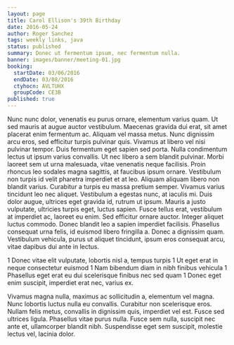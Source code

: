 ```yaml
---
layout: page
title: Carol Ellison's 39th Birthday
date: 2016-05-24
author: Roger Sanchez
tags: weekly links, java
status: published
summary: Donec ut fermentum ipsum, nec fermentum nulla.
banner: images/banner/meeting-01.jpg
booking:
  startDate: 03/06/2016
  endDate: 03/08/2016
  ctyhocn: AVLTUHX
  groupCode: CE3B
published: true
---
```

Nunc nunc dolor, venenatis eu purus ornare, elementum varius quam. Ut sed mauris at augue auctor vestibulum. Maecenas gravida dui erat, sit amet placerat enim fermentum ac. Aliquam vel massa metus. Nunc dignissim arcu eros, sed efficitur turpis pulvinar quis. Vivamus at libero vel nisi pulvinar tempor. Duis fermentum eget sapien sed porta. Nulla condimentum lectus ut ipsum varius convallis. Ut nec libero a sem blandit pulvinar. Morbi laoreet sem ut urna malesuada, vitae venenatis neque facilisis. Proin rhoncus leo sodales magna sagittis, at faucibus ipsum ornare.
Vestibulum non turpis id velit pharetra imperdiet et at leo. Aliquam aliquam libero non blandit varius. Curabitur a turpis eu massa pretium semper. Vivamus varius tincidunt leo nec aliquet. Vestibulum a egestas nunc, at iaculis mi. Duis dolor augue, ultrices eget gravida id, rutrum ut ipsum. Mauris a justo vulputate, ultricies turpis eget, luctus sapien. Fusce tellus erat, vestibulum at imperdiet ac, laoreet eu enim. Sed efficitur ornare auctor. Integer aliquet luctus commodo. Donec blandit leo a sapien imperdiet facilisis. Phasellus consequat urna felis, id euismod libero fringilla a. Donec a dignissim quam. Vestibulum vehicula, purus ut aliquet tincidunt, ipsum eros consequat arcu, vitae dapibus dui ante in lectus.

1 Donec vitae elit vulputate, lobortis nisl a, tempus turpis
1 Ut eget erat in neque consectetur euismod
1 Nam bibendum diam in nibh finibus vehicula
1 Phasellus eget erat eu dui scelerisque finibus nec sed quam
1 Donec eget enim suscipit, imperdiet erat nec, varius ex.

Vivamus magna nulla, maximus ac sollicitudin a, elementum vel magna. Nunc lobortis luctus nulla eu convallis. Curabitur non scelerisque eros. Nullam felis metus, convallis in dignissim quis, imperdiet vel est. Fusce sed ultrices ligula. Phasellus vitae purus nulla. Fusce sem nulla, suscipit nec ante et, ullamcorper blandit nibh. Suspendisse eget sem suscipit, molestie lectus vel, lacinia dolor.
